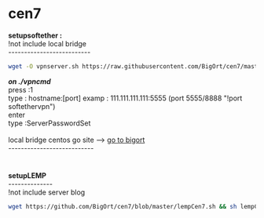 # cen7

<b>setupsoftether :</b> <br>
!not include local bridge <br>
--------------------------<br>
```bash
wget -O vpnserver.sh https://raw.githubusercontent.com/BigOrt/cen7/master/softethervpn/vpnserver.sh && sh vpnserver.sh
```
<b><i>on ./vpncmd</i></b><br>
press :1<br>
type  : hostname:[port] examp : 111.111.111.111:5555 (port 5555/8888 "!port softethervpn")<br>
enter<br>
type :ServerPasswordSet<br><br>
local bridge centos go site --> [go to bigort](http://bigort.softether.net)<br>
---------------------------<br>
# 
<b>setupLEMP</b><br>
--------------<br>
!not include server blog<br>
```bash
wget https://github.com/BigOrt/cen7/blob/master/lempCen7.sh && sh lempCen7.sh
```

